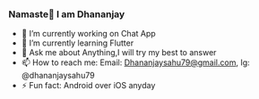 ### Namaste🙏 I am Dhananjay

- 🔭 I’m currently working on Chat App 
- 🌱 I’m currently learning Flutter
- 💬 Ask me about Anything,I will try my best to answer
- 📫 How to reach me: Email: Dhananjaysahu79@gmail.com, Ig: @dhananjaysahu79
- ⚡ Fun fact: Android over iOS anyday


